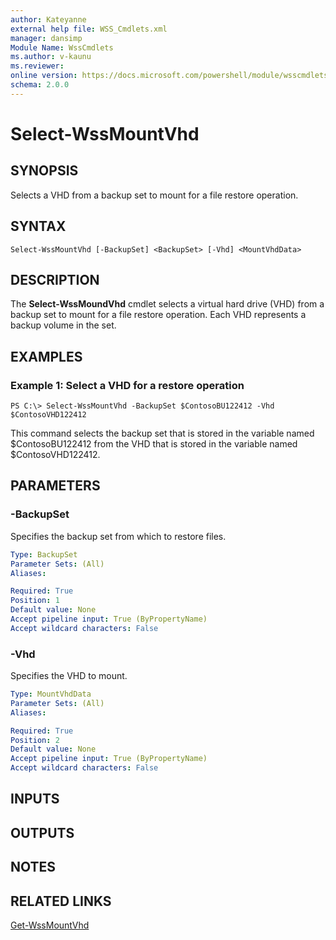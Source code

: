 ```yaml
---
author: Kateyanne
external help file: WSS_Cmdlets.xml
manager: dansimp
Module Name: WssCmdlets
ms.author: v-kaunu
ms.reviewer: 
online version: https://docs.microsoft.com/powershell/module/wsscmdlets/select-wssmountvhd?view=windowsserver2012-ps&wt.mc_id=ps-gethelp
schema: 2.0.0
---
```


# Select-WssMountVhd

## SYNOPSIS
Selects a VHD from a backup set to mount for a file restore operation.

## SYNTAX

```
Select-WssMountVhd [-BackupSet] <BackupSet> [-Vhd] <MountVhdData>
```

## DESCRIPTION
The **Select-WssMoundVhd** cmdlet selects a virtual hard drive (VHD) from a backup set to mount for a file restore operation.
Each VHD represents a backup volume in the set.

## EXAMPLES

### Example 1: Select a VHD for a restore operation
```
PS C:\> Select-WssMountVhd -BackupSet $ContosoBU122412 -Vhd $ContosoVHD122412
```

This command selects the backup set that is stored in the variable named $ContosoBU122412 from the VHD that is stored in the variable named $ContosoVHD122412.

## PARAMETERS

### -BackupSet
Specifies the backup set from which to restore files.

```yaml
Type: BackupSet
Parameter Sets: (All)
Aliases: 

Required: True
Position: 1
Default value: None
Accept pipeline input: True (ByPropertyName)
Accept wildcard characters: False
```

### -Vhd
Specifies the VHD to mount.

```yaml
Type: MountVhdData
Parameter Sets: (All)
Aliases: 

Required: True
Position: 2
Default value: None
Accept pipeline input: True (ByPropertyName)
Accept wildcard characters: False
```

## INPUTS

## OUTPUTS

## NOTES

## RELATED LINKS

[Get-WssMountVhd](./Get-WssMountVhd.md)

